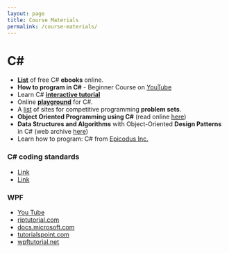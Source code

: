 ```yaml
---
layout: page
title: Course Materials
permalink: /course-materials/
---
```

# C#
* **[List](https://github.com/EbookFoundation/free-programming-books/blob/master/free-programming-books.md#c-sharp)** of free C# **ebooks** online.
* **How to program in C#** - Beginner Course on [YouTube ](https://www.youtube.com/playlist?list=PLPV2KyIb3jR6ZkG8gZwJYSjnXxmfPAl51)
* Learn C# **[interactive tutorial ](http://www.learncs.org/)**
* Online **[playground](https://dotnetfiddle.net/)** for C#.
* A [list](https://github.com/EbookFoundation/free-programming-books/blob/master/problem-sets-competitive-programming.md) of sites for competitive programming **problem sets**.
* **Object Oriented Programming using C#** (read online [here](https://bookboon.com/premium/reader/object-oriented-programming-using-c-sharp))
* **Data Structures and Algorithms** with Object-Oriented **Design Patterns** in C# (web archive [here](https://web.archive.org/web/20161207142802/http://www.brpreiss.com/books/opus6/))
* Learn how to program: C# from [Epicodus Inc.](https://www.learnhowtoprogram.com/c)

### C# coding standards
+ [Link](https://www.dofactory.com/reference/csharp-coding-standards)
+ [Link](https://github.com/thangchung/clean-code-dotnet)

### WPF
+ [You Tube](https://www.youtube.com/playlist?list=PLrW43fNmjaQVYF4zgsD0oL9Iv6u23PI6M)
+ [riptutorial.com](https://riptutorial.com/wpf)
+ [docs.microsoft.com](https://docs.microsoft.com/en-us/dotnet/framework/wpf/getting-started/walkthrough-my-first-wpf-desktop-application)
+ [tutorialspoint.com](https://www.tutorialspoint.com/wpf/)
+ [wpftutorial.net](https://wpftutorial.net/WPFIntroduction.html)
